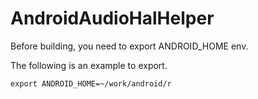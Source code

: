 # AndroidAudioHalHelper

Before building, you need to export ANDROID_HOME env.

The following is an example to export.

```
export ANDROID_HOME=~/work/android/r
```
